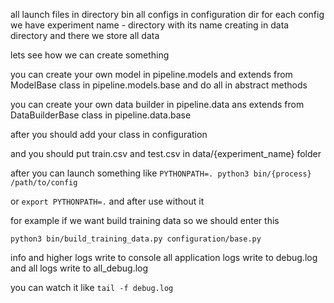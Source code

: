all launch files in directory bin
all configs in configuration dir
for each config we have experiment name -
 directory with its name creating in data directory
 and there we store all data
 
lets see how we can create something 

you can create your own model in pipeline.models 
and extends from ModelBase class in pipeline.models.base 
and do all in abstract methods

you can create your own data builder in pipeline.data 
ans extends from DataBuilderBase class in pipeline.data.base

after you should add your class in configuration 

and you should put train.csv and test.csv 
in data/{experiment_name} folder

after you can launch something like
`PYTHONPATH=. python3 bin/{process} /path/to/config`

or `export PYTHONPATH=.` and after use without it

for example if we want build training data so we should enter this

`python3 bin/build_training_data.py configuration/base.py`

info and higher logs write to console
all application logs write to debug.log
and all logs write to all_debug.log

you can watch it like `tail -f debug.log` 